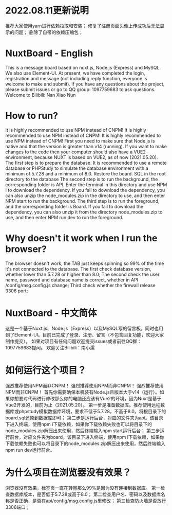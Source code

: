 # 2022.08.11更新说明
  推荐大家使用yarn进行依赖拉取和安装；
  修复了注册页面头像上传成功后无法显示的问题；
  删除了自带的依赖压缩包；

# NuxtBoard - English
  This is a message board based on nuxt.js, Node.js (Express) and MySQL. We also use Element-UI. At present, we have completed the login, registration and message (not including reply function, everyone is welcome to make and submit). 
  If you have any questions about the project, please submit issues or go to QQ group: 1097759683 to ask questions. 
  Welcome to Bilibili: Nan Xiao Nun
  
# How to run?
  It is highly recommended to use NPM instead of CNPM!
  It is highly recommended to use NPM instead of CNPM!
  It is highly recommended to use NPM instead of CNPM!
  First you need to make sure that Node.js is native and that the version is greater than v14 (running). If you want to make changes to the code then your computer should also have a VUE2 environment, because NUXT is based on VUE2, as of now (2021.05.20).
The first step is to prepare the database. It is recommended to use a remote database or PHPStudy to simulate the database environment with a minimum of 5.7.28 and a minimum of 8.0. Restore the board. SQL in the root directory to the database
  The second step is to run the background, the corresponding folder is API. Enter the terminal in this directory and use NPM I to download the dependency. If you fail to download the dependency, you can also unzip the node_modules.zip in the directory to use, and then enter NPM start to run the background.
  The third step is to run the foreground, and the corresponding folder is Board. If you fail to download the dependency, you can also unzip it from the directory node_modules.zip to use, and then enter NPM run dev to run the foreground.

# Why doesn't it work when I run the browser?
  The browser doesn't work, the TAB just keeps spinning so 99% of the time it's not connected to the database.
  The first check database version, whether lower than 5.7.28 or higher than 8.0;
  The second check the user name, password and database name is correct, whether in API /config/msg.config.js change;
  Third check whether the firewall release 3306 port;



# NuxtBoard - 中文简体
  这是一个基于Nuxt.js、Node.js（Express）以及MySQL写的留言板。同时也用到了Element-UI。目前已完成了登录、注册、留言（不包含回复功能，欢迎大家制作提交）。
  如果对项目有任何问题欢迎提交issues或者前往QQ群：1097759683提问。
  欢迎关注Bilibili：南小濡

# 如何运行这个项目？
  强烈推荐使用NPM而非CNPM！
  强烈推荐使用NPM而非CNPM！
  强烈推荐使用NPM而非CNPM！
  首先你需要确保本机装有Node.js且版本大于v14（运行）。如果你想要对代码进行修改那么你的电脑还应该有Vue2的环境，因为Nuxt是基于Vue2开发的，目前为止（2021.05.20）。
  第一步是准备数据库。推荐使用远程数据库或phpstudy模拟数据库环境，要求不低于5.7.28，不高于8.0。将根目录下的board.sql还原到数据库即可；
  第二步是运行后台，对应的文件夹为api。该目录下进入终端，使用npm i下载依赖，如果你下载依赖失败也可以将目录下的node_modules.zip解压出来使用，然后终端输入npm start运行后台；
  第三步运行前台，对应文件夹为board。该目录下进入终端，使用npm i下载依赖，如果你下载依赖失败也可以将目录下的node_modules.zip解压出来使用，然后终端输入npm run dev运行前台。
  
# 为什么项目在浏览器没有效果？
  浏览器没有效果，标签页一直在转圈那么99%是因为没有连接到数据库。
  第一检查数据库版本，是否低于5.7.28或高于8.0；
  第二检查用户名、密码以及数据库名称是否正确，是否在api/config/msg.config.js里修改；
  第三检查防火墙是否放行3306端口；
